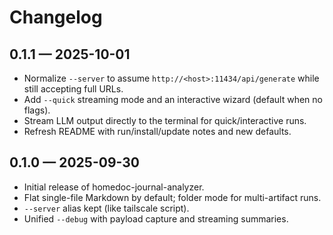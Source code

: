 # Changelog

## 0.1.1 — 2025-10-01
- Normalize `--server` to assume `http://<host>:11434/api/generate` while still accepting full URLs.
- Add `--quick` streaming mode and an interactive wizard (default when no flags).
- Stream LLM output directly to the terminal for quick/interactive runs.
- Refresh README with run/install/update notes and new defaults.

## 0.1.0 — 2025-09-30
- Initial release of homedoc-journal-analyzer.
- Flat single-file Markdown by default; folder mode for multi-artifact runs.
- `--server` alias kept (like tailscale script).
- Unified `--debug` with payload capture and streaming summaries.
